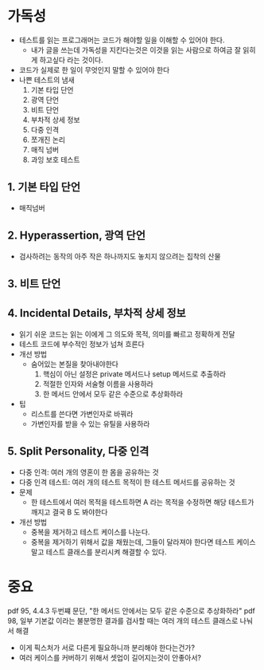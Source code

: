# 가독성

- 테스트를 읽는 프로그래머는 코드가 해야할 일을 이해할 수 있어야 한다.
  - 내가 글을 쓰는데 가독성을 지킨다는것은 이것을 읽는 사람으로 하여금 잘 읽히게 하고싶다 라는 것이다.
- 코드가 실제로 한 일이 무엇인지 말할 수 있어야 한다
- 나쁜 테스트의 냄새
  1. 기본 타입 단언
  2. 광역 단언
  3. 비트 단언
  4. 부차적 상세 정보
  5. 다중 인격
  6. 쪼개진 논리
  7. 매직 넘버
  8. 과잉 보호 테스트

## 1. 기본 타입 단언

- 매직넘버

## 2. Hyperassertion, 광역 단언

- 검사하려는 동작의 아주 작은 하나까지도 놓치지 않으려는 집착의 산물

## 3. 비트 단언

## 4. Incidental Details, 부차적 상세 정보

- 읽기 쉬운 코드는 읽는 이에게 그 의도와 목적, 의미를 빠르고 정확하게 전달
- 테스트 코드에 부수적인 정보가 넘쳐 흐른다
- 개선 방법
  - 숨어있는 본질을 찾아내야한다
    1. 핵심이 아닌 설정은 private 메서드나 setup 메서드로 추출하라
    2. 적절한 인자와 서술형 이름을 사용하라
    3. 한 메서드 안에서 모두 같은 수준으로 추상화하라
- 팁
  - 리스트를 쓴다면 가변인자로 바꿔라
  - 가변인자를 받을 수 있는 유틸을 사용하라

## 5. Split Personality, 다중 인격

- 다중 인격: 여러 개의 영혼이 한 몸을 공유하는 것
- 다중 인격 테스트: 여러 개의 테스트 목적이 한 테스트 메서드를 공유하는 것
- 문제
  - 한 테스트에서 여러 목적을 테스트하면 A 라는 목적을 수정하면 해당 테스트가 깨지고 결국 B 도 봐야한다
- 개선 방법
  - 중복을 제거하고 테스트 케이스를 나눈다.
  - 중복을 제거하기 위해서 값을 채웠는데, 그들이 달라져야 한다면 테스트 케이스말고 테스트 클래스를 분리시켜 해결할 수 있다.

# 중요

pdf 95, 4.4.3 두번쨰 문단, "한 메서드 안에서는 모두 같은 수준으로 추상화하라"
pdf 98, 일부 기본값 이라는 불분명한 결과를 검사할 때는 여러 개의 테스트 클래스로 나눠서 해결

- 이게 픽스처가 서로 다른게 필요하니까 분리해야 한다는건가?
- 여러 케이스를 커버하기 위해서 셋업이 길어지는것이 안좋아서?

